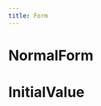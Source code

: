 ```yaml
---
title: Form
---
```


# NormalForm
<code src="../examples/NormalForm.tsx"></code>

# InitialValue
<code src="../examples/InitialValue.tsx"></code>
